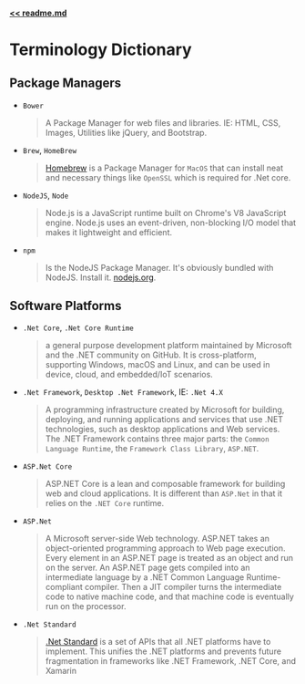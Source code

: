 #### [<< readme.md](../README.md) 
# Terminology Dictionary

## Package Managers

- `Bower`
  > A Package Manager for web files and libraries. IE: HTML, CSS, Images, Utilities like 
  > jQuery, and Bootstrap.
- `Brew`, `HomeBrew`
  > [Homebrew](http://brew.sh) is a Package Manager for `MacOS` that can install neat and 
  > necessary things like `OpenSSL` which is required for .Net core.
- `NodeJS`, `Node`
  > Node.js is a JavaScript runtime built on Chrome's V8 JavaScript engine. Node.js uses 
  > an event-driven, non-blocking I/O model that makes it lightweight and efficient.
- `npm`
  > Is the NodeJS Package Manager. It's obviously bundled with NodeJS. Install it. 
  > [nodejs.org](https://nodejs.org).

## Software Platforms

- `.Net Core`, `.Net Core Runtime`
  > a general purpose development platform maintained by Microsoft and the .NET community on GitHub. 
  > It is cross-platform, supporting Windows, macOS and Linux, and can be used in device, cloud, 
  > and embedded/IoT scenarios.
- `.Net Framework`, `Desktop .Net Framework`, IE: `.Net 4.X`
  > A programming infrastructure created by Microsoft for building, deploying, and running 
  > applications and services that use .NET technologies, such as desktop applications and 
  > Web services. The .NET Framework contains three major parts: the `Common Language Runtime`, 
  > the `Framework Class Library`, `ASP.NET`.
- `ASP.Net Core`
  > ASP.NET Core is a lean and composable framework for building web and cloud applications. 
  > It is different than `ASP.Net` in that it relies on the `.NET Core` runtime.
- `ASP.Net`
  > A Microsoft server-side Web technology. ASP.NET takes an object-oriented programming approach 
  > to Web page execution. Every element in an ASP.NET page is treated as an object and run on the 
  > server. An ASP.NET page gets compiled into an intermediate language by a .NET Common Language 
  > Runtime-compliant compiler. Then a JIT compiler turns the intermediate code to native machine 
  > code, and that machine code is eventually run on the processor.
- `.Net Standard`
  > [.Net Standard](https://blogs.msdn.microsoft.com/dotnet/2016/09/26/introducing-net-standard/) 
  > is a set of APIs that all .NET platforms have to implement. This unifies the .NET platforms 
  > and prevents future fragmentation in frameworks like .NET Framework, .NET Core, and Xamarin
